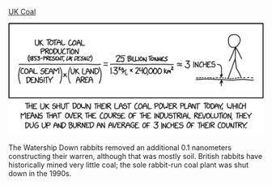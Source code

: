 [UK Coal](https://xkcd.com/2992)

![UK Coal](./random_comic.png)

The Watership Down rabbits removed an additional 0.1 nanometers constructing their warren, although that was mostly soil. British rabbits have historically mined very little coal; the sole rabbit-run coal plant was shut down in the 1990s.

